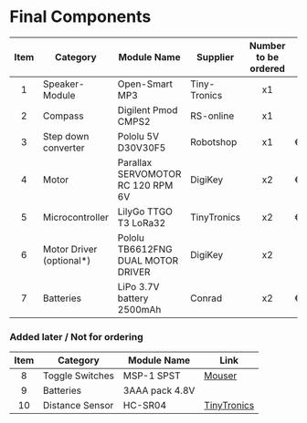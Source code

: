 # Final Components


| Item | Category | Module Name | Supplier | Number to be ordered | Price per stuck | Link | Status |
|:----:|-----|-----|-----|:-----:|:-----:|-----|-----|
| 1 | Speaker-Module | Open-Smart MP3 | Tiny-Tronics | x1 | €7.50 | [Tinytronics](https://www.tinytronics.nl/en/audio/audio-sources/open-smart-mp3-module-with-speaker) | Delivered|
| 2 | Compass | Digilent Pmod CMPS2 | RS-online | x1 | €7.87 | [RS-online](https://nl.rs-online.com/web/p/sensor-development-tools/1947661?gb=s) | Delivered 
| 3 | Step down converter | Pololu 5V D30V30F5 | Robotshop | x1 | €14.92 | [Robotshop](https://eu.robotshop.com/products/pololu-5v-step-down-voltage-regulator-d30v30f5-34a-continuous-output) | Delivered |
| 4 | Motor | Parallax SERVOMOTOR RC 120 RPM 6V | DigiKey | x2 | €25.82 | [DigiKey](https://www.digikey.nl/en/products/detail/parallax-inc/900-00360/7707660) | Delivered |
| 5 | Microcontroller | LilyGo TTGO T3 LoRa32 | TinyTronics |  x2 | €22.00 | [Tinytronics](https://www.tinytronics.nl/en/development-boards/microcontroller-boards/with-lora/lilygo-ttgo-t3-lora32-868mhz-v1.6.1-esp32) | Delivered |
| 6 | Motor Driver (optional*) | Pololu TB6612FNG DUAL MOTOR DRIVER| DigiKey | x2 | €4.57 | [DigiKey](https://www.digikey.nl/en/products/detail/pololu/713/10450399?s=N4IgTCBcDaICoCEBsSCMYBiA5A4iAugL5A) | Delivered |
| 7 | Batteries | LiPo 3.7V battery 2500mAh  | Conrad | x2 | €24.59 | [Conrad](https://www.conrad.nl/nl/p/akyga-lp475085-accupack-batterijgrootte-speciaal-lipo-3-7-v-2500-mah-3385860.html) or similar | Delivered |

### Added later / Not for ordering

| Item | Category | Module Name | Link |
|:----:|----------|-------------|------|
| 8 | Toggle Switches | MSP-1 SPST | [Mouser](https://eu.mouser.com/ProductDetail/Carling-Technologies/2S1-MSP1-T3-B2-M6QE?qs=9t37pWCijWFUxJuuCoMaiw%3D%3D&srsltid=AfmBOopB2k7qvlar6S8kIdj5OiInJCjtTo0iNOApk4KZKOqg5zDFfYLC) |
| 9 | Batteries | 3AAA pack 4.8V | |
| 10 | Distance Sensor | HC-SR04 | [TinyTronics](https://www.tinytronics.nl/nl/sensoren/afstand/ultrasonische-sensor-hc-sr04) |
